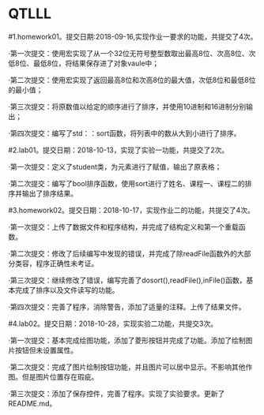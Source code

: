 ﻿# QTLLL
#1.homework01。提交日期:2018-09-16,实现作业一要求的功能，共提交了4次。

·第一次提交：使用宏实现了从一个32位无符号整型数取出最高8位、次高8位、次低8位、最低8位，将结果保存进了对象vaule中；

·第二次提交：使用宏实现了返回最高8位和次高8位的最大值，次低8位和最低8位的最小值；

·第三次提交：将原数值以给定的顺序进行了排序，并使用10进制和16进制分别输出；

·第四次提交：编写了std：：sort函数，将列表中的数从大到小进行了排序。


#2.lab01。提交日期：2018-10-13，实现了实验一功能，共提交了2次。

·第一次提交：定义了student类，为元素进行了赋值，输出了原表格；

·第二次提交：编写了bool排序函数，使用sort进行了姓名、课程一、课程二的排序并输出了排序结果。


#3.homework02。提交日期：2018-10-17，实现作业二的功能，共提交了4次。

·第一次提交：上传了数据文件和程序结构，并完成了结构定义和第一个重载函数。

·第二次提交：修改了后续编写中发现的错误，并完成了除readFile函数外的大部分类容，程序正确性未考证。

·第三次提交：继续修改了错误，编写完善了dosort(),readFile(),inFile()函数，基本完成了排序以及文件读写的功能。

·第四次提交：完善了程序，消除警告，添加了适量的注释。上传了结果文件。


#4.lab02。提交日期：2018-10-28，实现实验二功能，共提交3次。

·第一次提交：基本完成绘图功能，添加了菱形按钮并完成了功能。添加了绘制图片按钮但未设置属性。

·第二次提交：完成了图片绘制按钮功能，并且图片可以居中显示。不影响其他作图。但是图片位置存在瑕疵。

·第三次提交：添加了保存控件，完善了程序。实现了实验要求。更新了README.md。

